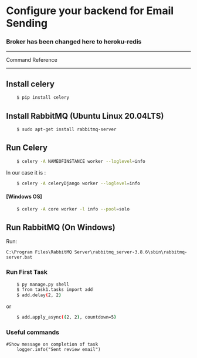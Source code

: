 

# **Configure your backend for Email Sending**

### **Broker has been changed here to heroku-redis**
***

Command Reference
***

## **Install celery**
```bash
    $ pip install celery
```
## **Install RabbitMQ (Ubuntu Linux 20.04LTS)**
```bash
    $ sudo apt-get install rabbitmq-server
```
## **Run Celery**
```bash
    $ celery -A NAMEOFINSTANCE worker --loglevel=info
```
In our case it is : 
```bash
    $ celery -A celeryDjango worker --loglevel=info
```
####  **[Windows OS]**
```bash
    $ celery -A core worker -l info --pool=solo
```
## **Run RabbitMQ (On Windows)**

Run:
```
C:\Program Files\RabbitMQ Server\rabbitmq_server-3.8.6\sbin\rabbitmq-server.bat
```
### **Run First Task**
```bash
    $ py manage.py shell
    $ from task1.tasks import add
    $ add.delay(2, 2)
```
or
```bash
    $ add.apply_async((2, 2), countdown=5)
```

### **Useful commands**
    #Show message on completion of task
        logger.info("Sent review email")